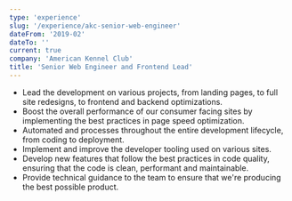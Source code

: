 ```yaml
---
type: 'experience'
slug: '/experience/akc-senior-web-engineer'
dateFrom: '2019-02'
dateTo: ''
current: true
company: 'American Kennel Club'
title: 'Senior Web Engineer and Frontend Lead'
---
```


- Lead the development on various projects, from landing pages, to full site redesigns, to frontend and backend optimizations.
- Boost the overall performance of our consumer facing sites by implementing the best practices in page speed optimization.
- Automated and processes throughout the entire development lifecycle, from coding to deployment.
- Implement and improve the developer tooling used on various sites.
- Develop new features that follow the best practices in code quality, ensuring that the code is clean, performant and maintainable.
- Provide technical guidance to the team to ensure that we're producing the best possible product.

